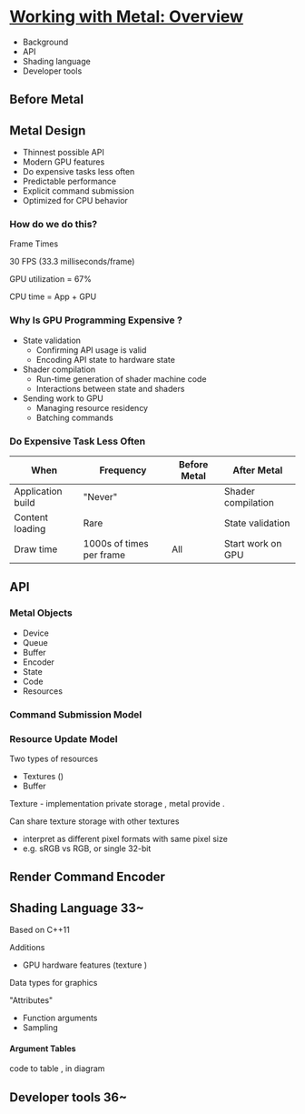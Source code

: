# [Working with Metal: Overview](https://developer.apple.com/videos/play/wwdc2014/603/)

* Background
* API
* Shading language
* Developer tools


## Before Metal

## Metal Design

* Thinnest possible API
* Modern GPU features
* Do expensive tasks less often
* Predictable performance
* Explicit command submission
* Optimized for CPU behavior


### How do we do this?

Frame Times

30 FPS (33.3 milliseconds/frame)

GPU utilization = 67%

CPU time = App + GPU

### Why Is GPU Programming Expensive ?

* State validation
  * Confirming API usage is valid
  * Encoding API state to hardware state
* Shader compilation
  * Run-time generation of shader machine code
  * Interactions between state and shaders
* Sending work to GPU
  * Managing resource residency
  * Batching commands

### Do Expensive Task Less Often

When|Frequency |Before Metal | After Metal
--|--|--|--
Application build | "Never"| | Shader compilation
Content loading| Rare| |  State validation
Draw time | 1000s of times per frame | All | Start work on GPU


## API

### Metal Objects

* Device
* Queue
* Buffer
* Encoder
* State
* Code
* Resources



### Command Submission Model

### Resource Update Model

Two types of resources

* Textures ()
* Buffer

Texture - implementation private storage , metal provide .


Can share texture storage with other textures

* interpret as different pixel formats with same pixel size
* e.g. sRGB vs RGB, or single 32-bit


## Render Command Encoder


## Shading Language 33~

Based on C++11

Additions
* GPU hardware features (texture )

Data types for graphics

"Attributes"
* Function arguments
* Sampling

#### Argument Tables

code to table , in diagram


## Developer tools 36~
